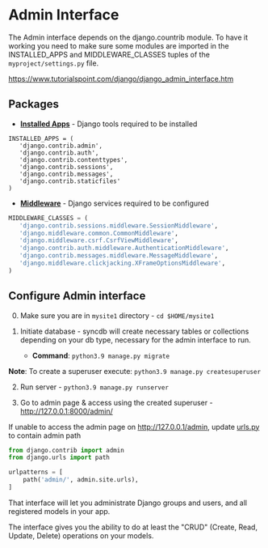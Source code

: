 # Admin Interface

The Admin interface depends on the django.countrib module. To have it working you need to make sure some modules are 
imported in the INSTALLED_APPS and MIDDLEWARE_CLASSES tuples of the `myproject/settings.py` file.

https://www.tutorialspoint.com/django/django_admin_interface.htm

## Packages
* **[Installed Apps](mysite1/mysite1/settings.py#L33)** - Django tools required to be installed  
```python3
INSTALLED_APPS = (
   'django.contrib.admin',
   'django.contrib.auth',
   'django.contrib.contenttypes',
   'django.contrib.sessions',
   'django.contrib.messages',
   'django.contrib.staticfiles'
)
```

* **[Middleware](mysite1/mysite1/settings.py#L33)** - Django services required to be configured
```python
MIDDLEWARE_CLASSES = (
   'django.contrib.sessions.middleware.SessionMiddleware',
   'django.middleware.common.CommonMiddleware',
   'django.middleware.csrf.CsrfViewMiddleware',
   'django.contrib.auth.middleware.AuthenticationMiddleware',
   'django.contrib.messages.middleware.MessageMiddleware',
   'django.middleware.clickjacking.XFrameOptionsMiddleware',
)
```

## Configure Admin interface 

0. Make sure you are in `mysite1` directory - `cd $HOME/mysite1`


1. Initiate database - syncdb will create necessary tables or collections depending on your db type, necessary for the admin interface to run.
   * **Command**: `python3.9 manage.py migrate` 
   
**Note**: To create a superuser execute: `python3.9 manage.py createsuperuser`

2. Run server - `python3.9 manage.py runserver`


3. Go to admin page & access using the created superuser - http://127.0.0.1:8000/admin/  

If unable to access the admin page on http://127.0.0.1/admin, update [urls.py](mysite1/mysite1/urls.py) to contain admin path
```python
from django.contrib import admin
from django.urls import path

urlpatterns = [
    path('admin/', admin.site.urls),
]
```

That interface will let you administrate Django groups and users, and all registered models in your app.

The interface gives you the ability to do at least the "CRUD" (Create, Read, Update, Delete) operations on your models.

